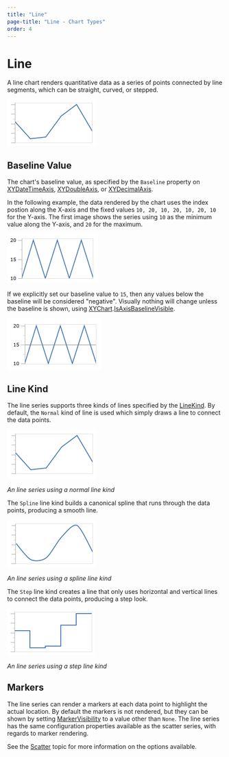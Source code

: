 ```yaml
---
title: "Line"
page-title: "Line - Chart Types"
order: 4
---
```

# Line

A line chart renders quantitative data as a series of points connected by line segments, which can be straight, curved, or stepped.

![Screenshot](../images/chart-types-line1.png)

## Baseline Value

The chart's baseline value, as specified by the `Baseline` property on [XYDateTimeAxis](xref:@ActiproUIRoot.Controls.Charts.XYDateTimeAxis), [XYDoubleAxis](xref:@ActiproUIRoot.Controls.Charts.XYDoubleAxis), or [XYDecimalAxis](xref:@ActiproUIRoot.Controls.Charts.XYDecimalAxis).

In the following example, the data rendered by the chart uses the index postion along the X-axis and the fixed values `10, 20, 10, 20, 10, 20, 10` for the Y-axis.  The first image shows the series using `10` as the minimum value along the Y-axis, and `20` for the maximum.

![Screenshot](../images/chart-types-line2.png)

If we explicitly set our baseline value to `15`, then any values below the baseline will be considered "negative".  Visually nothing will change unless the baseline is shown, using [XYChart](xref:@ActiproUIRoot.Controls.Charts.XYChart).[IsAxisBaselineVisible](xref:@ActiproUIRoot.Controls.Charts.XYChart.IsAxisBaselineVisible).

![Screenshot](../images/chart-types-line2b.png)

## Line Kind

The line series supports three kinds of lines specified by the [LineKind](xref:@ActiproUIRoot.Controls.Charts.Primitives.LineSeriesBase.LineKind).  By default, the `Normal` kind of line is used which simply draws a line to connect the data points.

![Screenshot](../images/chart-types-line3.png)

*An line series using a normal line kind*

The `Spline` line kind builds a canonical spline that runs through the data points, producing a smooth line.

![Screenshot](../images/chart-types-line4.png)

*An line series using a spline line kind*

The `Step` line kind creates a line that only uses horizontal and vertical lines to connect the data points, producing a step look.

![Screenshot](../images/chart-types-line5.png)

*An line series using a step line kind*

## Markers

The line series can render a markers at each data point to highlight the actual location.  By default the markers is not rendered, but they can be shown by setting [MarkerVisibility](xref:@ActiproUIRoot.Controls.Charts.Primitives.LineSeriesBase.MarkerVisibility) to a value other than `None`.  The line series has the same configuration properties available as the scatter series, with regards to marker rendering.

See the [Scatter](scatter.md) topic for more information on the options available.
